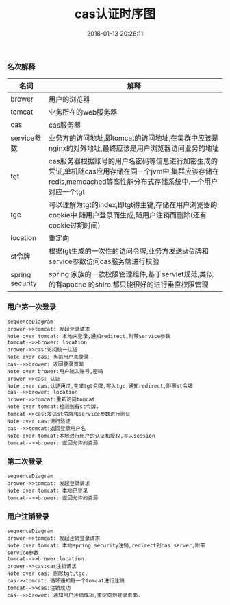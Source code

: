 ﻿---
date: 2018-01-13 20:26:11
title: cas认证时序图
tags: [eap]
---

### 名次解释

|名词|解释|
--|--
brower|用户的浏览器|
tomcat|业务所在的web服务器|
cas|cas服务器|
service参数|业务方的访问地址,即tomcat的访问地址,在集群中应该是nginx的对外地址,最终应该是用户浏览器访问业务的地址|
tgt|cas服务器根据账号的用户名密码等信息进行加密生成的凭证,单机随cas应用存储在同一个jvm中,集群应该存储在redis,memcached等高性能分布式存储系统中.一个用户对应一个tgt|
tgc|可以理解为tgt的index,即tgt得主键,存储在用户浏览器的cookie中.随用户登录而生成,随用户注销而删除(还有cookie过期时间)
location|重定向|
st令牌|根据tgt生成的一次性的访问令牌,业务方发送st令牌和service参数访问cas服务端进行校验|
spring security|spring 家族的一款权限管理组件,基于servlet规范,类似的有apache 的shiro.都只能很好的进行垂直权限管理|

### 用户第一次登录

```mermaid
sequenceDiagram
brower->>tomcat: 发起登录请求
Note over tomcat: 本地未登录,通知redirect,附带service参数
tomcat-->>brower: location
brower->>cas:访问统一认证
Note over cas: 当前用户未登录
cas-->>brower: 返回登录页面
Note over brower:用户输入账号,密码
brower->>cas: 认证
Note over cas:认证通过,生成tgt令牌,写入tgc,通知redirect,附带st令牌
cas-->>brower: location
brower->>tomcat:重新访问tomcat
Note over tomcat:检测到有st令牌.
tomcat->>cas:发送st令牌和service参数进行验证
Note over cas:进行验证
cas-->>tomcat:返回登录用户名
Note over tomcat:本地进行用户的认证和授权,写入session
tomcat-->>brower: 返回允许的资源
```
### 第二次登录
```mermaid
sequenceDiagram
brower->>tomcat: 发起登录请求
Note over tomcat: 本地已登录
tomcat-->>brower: 返回允许的资源
```

### 用户注销登录
```mermaid
sequenceDiagram
brower->>tomcat: 发起注销登录请求
Note over tomcat: 本地spring security注销,redirect到cas server,附带service参数
tomcat-->>brower:location
brower->>cas:cas注销请求
Note over cas: 删除tgt,tgc.
cas->>tomcat: 循环通知每一个tomcat进行注销
tomcat-->>cas:注销成功
cas-->>brower: 通知用户注销成功,重定向到登录页面.
```